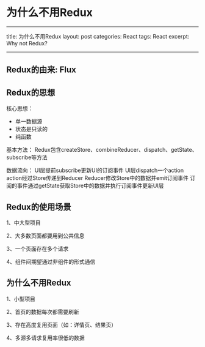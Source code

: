 # 为什么不用Redux

---

title: 为什么不用Redux
layout: post
categories: React
tags: React
excerpt: Why not Redux?

---

## Redux的由来: Flux

## Redux的思想

核心思想：

- 单一数据源
- 状态是只读的
- 纯函数

基本方法：
Redux包含createStore、combineReducer、dispatch、getState、subscribe等方法

数据流向：
UI层提前subscribe更新UI的订阅事件
UI层dispatch一个action
action经过Store传递到Reducer
Reducer修改Store中的数据并emit订阅事件
订阅的事件通过getState获取Store中的数据并执行订阅事件更新UI层

## Redux的使用场景

1、中大型项目

2、大多数页面都要用到公共信息

3、一个页面存在多个请求

4、组件间期望通过非组件的形式通信

## 为什么不用Redux

1、小型项目

2、首页的数据每次都需要刷新

3、存在高度复用页面（如：详情页、结果页）

4、多源多请求复用率很低的数据
